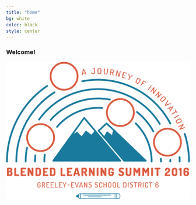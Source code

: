 ```yaml
---
title: "home"
bg: white
color: black
style: center
---
```


### Welcome!

![Logo](/img/BlendedLearningSummit-02.png)
